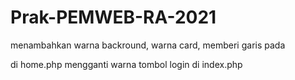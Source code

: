 # Prak-PEMWEB-RA-2021

menambahkan warna backround, warna card, memberi garis pada <aside> di home.php
mengganti warna tombol login di index.php 